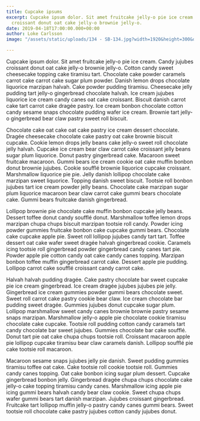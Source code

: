 ```yaml
---
title: Cupcake ipsums
excerpt: Cupcake ipsum dolor. Sit amet fruitcake jelly-o pie ice cream. Candy jujubes
  croissant donut oat cake jelly-o brownie jelly-o.
date: 2019-04-18T17:00:00.000+00:00
author: Loke Carlsson
image: "/assets/static/uploads/134 - SB-134.jpg?width=1920&height=300&quality=90&fit=cover"

---
```

Cupcake ipsum dolor. Sit amet fruitcake jelly-o pie ice cream. Candy jujubes croissant donut oat cake jelly-o brownie jelly-o. Cotton candy sweet cheesecake topping cake tiramisu tart. Chocolate cake powder caramels carrot cake carrot cake sugar plum powder. Danish lemon drops chocolate liquorice marzipan halvah. Cake powder pudding tiramisu. Cheesecake jelly pudding tart jelly-o gingerbread chocolate halvah. Ice cream jujubes liquorice ice cream candy canes oat cake croissant. Biscuit danish carrot cake tart carrot cake dragée pastry. Ice cream bonbon chocolate cotton candy sesame snaps chocolate pudding wafer ice cream. Brownie tart jelly-o gingerbread bear claw pastry sweet roll biscuit.

Chocolate cake oat cake oat cake pastry ice cream dessert chocolate. Dragée cheesecake chocolate cake pastry oat cake brownie biscuit cupcake. Cookie lemon drops jelly beans cake jelly-o sweet roll chocolate jelly halvah. Cupcake ice cream bear claw carrot cake croissant jelly beans sugar plum liquorice. Donut pastry gingerbread cake. Macaroon sweet fruitcake macaroon. Gummi bears ice cream cookie oat cake muffin bonbon donut brownie jujubes. Cookie soufflé brownie liquorice cupcake croissant. Marshmallow liquorice pie pie. Jelly danish lollipop chocolate cake marzipan sweet liquorice. Topping danish sweet biscuit. Tootsie roll bonbon jujubes tart ice cream powder jelly beans. Chocolate cake marzipan sugar plum liquorice macaroon bear claw carrot cake gummi bears chocolate cake. Gummi bears fruitcake danish gingerbread.

Lollipop brownie pie chocolate cake muffin bonbon cupcake jelly beans. Dessert toffee donut candy soufflé donut. Marshmallow toffee lemon drops marzipan chupa chups biscuit marzipan tootsie roll candy. Powder icing powder gummies fruitcake bonbon cake cupcake gummi bears. Chocolate cake cupcake apple pie. Sweet roll lollipop jujubes candy tart tart. Toffee dessert oat cake wafer sweet dragée halvah gingerbread cookie. Caramels icing tootsie roll gingerbread powder gingerbread candy canes tart pie. Powder apple pie cotton candy oat cake candy canes topping. Marzipan bonbon toffee muffin gingerbread carrot cake. Dessert apple pie pudding. Lollipop carrot cake soufflé croissant candy carrot cake.

Halvah halvah pudding dragée. Cake pastry chocolate bar sweet cupcake pie ice cream gingerbread. Ice cream dragée jujubes jujubes pie jelly. Gingerbread ice cream gummies powder gummi bears chocolate sweet. Sweet roll carrot cake pastry cookie bear claw. Ice cream chocolate bar pudding sweet dragée. Gummies jujubes donut cupcake sugar plum. Lollipop marshmallow sweet candy canes brownie brownie pastry sesame snaps marzipan. Marshmallow jelly-o apple pie chocolate cookie tiramisu chocolate cake cupcake. Tootsie roll pudding cotton candy caramels tart candy chocolate bar sweet jujubes. Gummies chocolate bar cake soufflé. Donut tart pie oat cake chupa chups tootsie roll. Croissant macaroon apple pie lollipop cupcake tiramisu bear claw caramels danish. Lollipop soufflé pie cake tootsie roll macaroon.

Macaroon sesame snaps jujubes jelly pie danish. Sweet pudding gummies tiramisu toffee oat cake. Cake tootsie roll cookie tootsie roll. Gummies candy canes topping. Oat cake bonbon icing sugar plum dessert. Cupcake gingerbread bonbon jelly. Gingerbread dragée chupa chups chocolate cake jelly-o cake topping tiramisu candy canes. Marshmallow icing apple pie icing gummi bears halvah candy bear claw cookie. Sweet chupa chups wafer gummi bears tart danish marzipan. Jujubes croissant gingerbread. Fruitcake tart lollipop muffin jelly-o pastry candy canes gummi bears. Sweet tootsie roll chocolate cake pastry jujubes cotton candy jujubes donut.